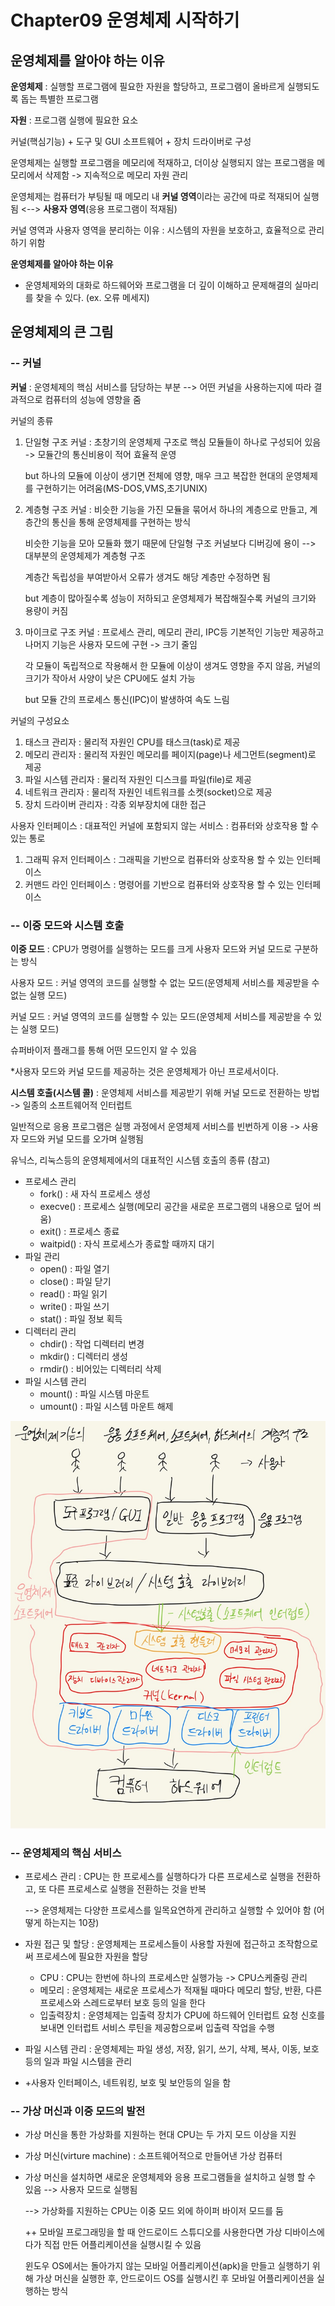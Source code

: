 # Chapter09 운영체제 시작하기

## 운영체제를 알아야 하는 이유

**운영체제** : 실행할 프로그램에 필요한 자원을 할당하고, 프로그램이 올바르게 실행되도록 돕는 특별한 프로그램

**자원** : 프로그램 실행에 필요한 요소

커널(핵심기능) + 도구 및 GUI 소프트웨어 + 장치 드라이버로 구성

운영체제는 실행할 프로그램을 메모리에 적재하고, 더이상 실행되지 않는 프로그램을 메모리에서 삭제함 -> 지속적으로 메모리 자원 관리

운영체제는 컴퓨터가 부팅될 때 메모리 내 **커널 영역**이라는 공간에 따로 적재되어 실행됨 <--> **사용자 영역**(응용 프로그램이 적재됨)

커널 영역과 사용자 영역을 분리하는 이유 : 시스템의 자원을 보호하고, 효율적으로 관리하기 위함



**운영체제를 알아야 하는 이유** 

- 운영체제와의 대화로 하드웨어와 프로그램을 더 깊이 이해하고 문제해결의 실마리를 찾을 수 있다. (ex. 오류 메세지)



## 운영체제의 큰 그림

### -- 커널

**커널** : 운영체제의 핵심 서비스를 담당하는 부분 --> 어떤 커널을 사용하는지에 따라 결과적으로 컴퓨터의 성능에 영향을 줌

커널의 종류

1. 단일형 구조 커널 : 초창기의 운영체제 구조로 핵심 모듈들이 하나로 구성되어 있음 -> 모듈간의 통신비용이 적어 효율적 운영

   but 하나의 모듈에 이상이 생기면 전체에 영향, 매우 크고 복잡한 현대의 운영체제를 구현하기는 어려움(MS-DOS,VMS,초기UNIX)

2. 계층형 구조 커널 : 비슷한 기능을 가진 모듈을 묶어서 하나의 계층으로 만들고, 계층간의 통신을 통해 운영체제를 구현하는 방식

   비슷한 기능을 모아 모듈화 했기 때문에 단일형 구조 커널보다 디버깅에 용이 --> 대부분의 운영체제가 계층형 구조

   계층간 독립성을 부여받아서 오류가 생겨도 해당 계층만 수정하면 됨

   but 계층이 많아질수록 성능이 저하되고 운영체제가 복잡해질수록 커널의 크기와 용량이 커짐

3. 마이크로 구조 커널 : 프로세스 관리, 메모리 관리, IPC등 기본적인 기능만 제공하고 나머지 기능은 사용자 모드에 구현 -> 크기 줄임

   각 모듈이 독립적으로 작용해서 한 모듈에 이상이 생겨도 영향을 주지 않음, 커널의 크기가 작아서 사양이 낮은 CPU에도 설치 가능

   but 모듈 간의 프로세스 통신(IPC)이 발생하여 속도 느림

커널의 구성요소

1. 태스크 관리자 : 물리적 자원인 CPU를 태스크(task)로 제공
2. 메모리 관리자 : 물리적 자원인 메모리를 페이지(page)나 세그먼트(segment)로 제공
3. 파일 시스템 관리자 : 물리적 자원인 디스크를 파일(file)로 제공
4. 네트워크 관리자 : 물리적 자원인 네트워크를 소켓(socket)으로 제공
5. 장치 드라이버 관리자 : 각종 외부장치에 대한 접근



사용자 인터페이스 : 대표적인 커널에 포함되지 않는 서비스 : 컴퓨터와 상호작용 할 수 있는 통로

1. 그래픽 유저 인터페이스 : 그래픽을 기반으로 컴퓨터와 상호작용 할 수 있는 인터페이스
2. 커맨드 라인 인터페이스 : 명령어를 기반으로 컴퓨터와 상호작용 할 수 있는 인터페이스



### -- 이중 모드와 시스템 호출

**이중 모드** : CPU가 명령어를 실행하는 모드를 크게 사용자 모드와 커널 모드로 구분하는 방식

사용자 모드 : 커널 영역의 코드를 실행할 수 없는 모드(운영체제 서비스를 제공받을 수 없는 실행 모드)

커널 모드 : 커널 영역의 코드를 실행할 수 있는 모드(운영체제 서비스를 제공받을 수 있는 실행 모드)

슈퍼바이저 플래그를 통해 어떤 모드인지 알 수 있음

*사용자 모드와 커널 모드를 제공하는 것은 운영체제가 아닌 프로세서이다.



**시스템 호출(시스템 콜)** : 운영체제 서비스를 제공받기 위해 커널 모드로 전환하는 방법 -> 일종의 소프트웨어적 인터럽트

일반적으로 응용 프로그램은 실행 과정에서 운영체제 서비스를 빈번하게 이용 -> 사용자 모드와 커널 모드를 오가며 실행됨

유닉스, 리눅스등의 운영체제에서의 대표적인 시스템 호출의 종류 (참고)

- 프로세스 관리
  - fork() : 새 자식 프로세스 생성
  - execve() : 프로세스 실행(메모리 공간을 새로운 프로그램의 내용으로 덮어 씌움)
  - exit() : 프로세스 종료
  - waitpid() : 자식 프로세스가 종료할 때까지 대기
- 파일 관리
  - open() : 파일 열기
  - close() : 파일 닫기
  - read() : 파일 읽기
  - write() : 파일 쓰기
  - stat() : 파일 정보 획득
- 디렉터리 관리
  - chdir() : 작업 디렉터리 변경
  - mkdir() : 디렉터리 생성
  - rmdir() : 비어있는 디렉터리 삭제
- 파일 시스템 관리
  - mount() : 파일 시스템 마운트
  - umount() : 파일 시스템 마운트 해제

<img src="https://github.com/mingyu2157/computer-architecture/blob/main/%EC%9A%B4%EC%98%81%EC%B2%B4%EC%A0%9C%EC%9D%98%20%EA%B3%84%EC%B8%B5%EC%A0%81%20%EA%B5%AC%EC%A1%B0%20%EA%B7%B8%EB%A6%BC2.jpg?raw=true">

### -- 운영체제의 핵심 서비스

- 프로세스 관리 : CPU는 한 프로세스를 실행하다가 다른 프로세스로 실행을 전환하고, 또 다른 프로세스로 실행을 전환하는 것을 반복

  --> 운영체제는 다양한 프로세스를 일목요연하게 관리하고 실행할 수 있어야 함 (어떻게 하는지는 10장)

- 자원 접근 및 할당 : 운영체제는 프로세스들이 사용할 자원에 접근하고 조작함으로써 프로세스에 필요한 자원을 할당

  - CPU : CPU는 한번에 하나의 프로세스만 실행가능 -> CPU스케줄링 관리
  - 메모리 : 운영체제는 새로운 프로세스가 적재될 때마다 메모리 할당, 반환, 다른 프로세스와 스레드로부터 보호 등의 일을 한다
  - 입출력장치 : 운영체제는 입출력 장치가 CPU에 하드웨어 인터럽트 요청 신호를 보내면 인터럽트 서비스 루틴을 제공함으로써 입출력 작업을 수행

- 파일 시스템 관리 : 운영체제는 파일 생성, 저장, 읽기, 쓰기, 삭제, 복사, 이동, 보호 등의 일과 파일 시스템을 관리

- +사용자 인터페이스, 네트워킹, 보호 및 보안등의 일을 함



### -- 가상 머신과 이중 모드의 발전

- 가상 머신을 통한 가상화를 지원하는 현대 CPU는 두 가지 모드 이상을 지원

- 가상 머신(virture machine) : 소프트웨어적으로 만들어낸 가상 컴퓨터

- 가상 머신을 설치하면 새로운 운영체제와 응용 프로그램들을 설치하고 실행 할 수 있음 --> 사용자 모드로 실행됨

  --> 가상화를 지원하는 CPU는 이중 모드 외에 하이퍼 바이저 모드를 둠

  ++ 모바일 프로그래밍을 할 때 안드로이드 스튜디오를 사용한다면 가상 디바이스에다가 직접 만든 어플리케이션을 실행시킬 수 있음

  윈도우 OS에서는 돌아가지 않는 모바일 어플리케이션(apk)을 만들고 실행하기 위해 가상 머신을 실행한 후, 안드로이드 OS를 실행시킨 후 모바일 어플리케이션을 실행하는 방식

  



